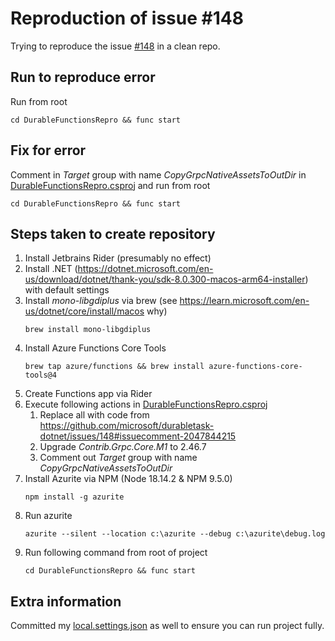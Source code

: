 # Reproduction of issue #148
Trying to reproduce the issue [#148](https://github.com/microsoft/durabletask-dotnet/issues/148) in a clean repo. 

## Run to reproduce error
Run from root
```shell
cd DurableFunctionsRepro && func start
```

## Fix for error
Comment in _Target_ group with name _CopyGrpcNativeAssetsToOutDir_ in [DurableFunctionsRepro.csproj](DurableFunctionsRepro/DurableFunctionsRepro.csproj) and run from root
```shell
cd DurableFunctionsRepro && func start
```

## Steps taken to create repository
1. Install Jetbrains Rider (presumably no effect)
2. Install .NET (https://dotnet.microsoft.com/en-us/download/dotnet/thank-you/sdk-8.0.300-macos-arm64-installer) with default settings
3. Install _mono-libgdiplus_ via brew (see https://learn.microsoft.com/en-us/dotnet/core/install/macos why)
   ```shell
   brew install mono-libgdiplus
   ```
4. Install Azure Functions Core Tools 
   ```shell
   brew tap azure/functions && brew install azure-functions-core-tools@4
   ```
5. Create Functions app via Rider 
6. Execute following actions in [DurableFunctionsRepro.csproj](DurableFunctionsRepro/DurableFunctionsRepro.csproj)
   1. Replace all with code from https://github.com/microsoft/durabletask-dotnet/issues/148#issuecomment-2047844215
   2. Upgrade _Contrib.Grpc.Core.M1_ to 2.46.7
   3. Comment out _Target_ group with name _CopyGrpcNativeAssetsToOutDir_
7. Install Azurite via NPM (Node 18.14.2 & NPM 9.5.0)
   ```shell 
   npm install -g azurite
   ```
8. Run azurite
   ```shell
   azurite --silent --location c:\azurite --debug c:\azurite\debug.log
   ```
9. Run following command from root of project
   ```shell
   cd DurableFunctionsRepro && func start
   ```
   
## Extra information
Committed my [local.settings.json](DurableFunctionsRepro/local.settings.json) as well to ensure you can run project fully.